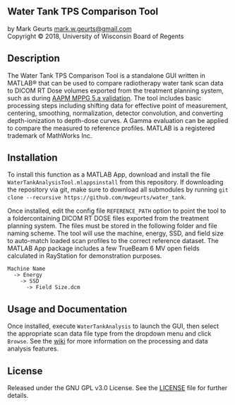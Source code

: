## Water Tank TPS Comparison Tool

by Mark Geurts <mark.w.geurts@gmail.com>
<br>Copyright &copy; 2018, University of Wisconsin Board of Regents

## Description

The Water Tank TPS Comparison Tool is a standalone GUI written in MATLAB&reg; that can be used to compare radiotherapy water tank scan data to DICOM RT Dose volumes exported from the treatment planning system, such as during [AAPM MPPG 5.a validation](https://doi.org/10.1120/jacmp.v16i5.5768). The tool includes basic processing steps including shifting data for effective point of measurement, centering, smoothing, normalization, detector convolution, and converting depth-ionization to depth-dose curves. A Gamma evaluation can be applied to compare the measured to reference profiles. MATLAB is a registered trademark of MathWorks Inc. 

## Installation

To install this function as a MATLAB App, download and install the file `WaterTankAnalysisTool.mlappsinstall` from this repository. If downloading the repository via git, make sure to download all submodules by running `git clone --recursive https://github.com/mwgeurts/water_tank`.

Once installed, edit the config file `REFERENCE_PATH` option to point the tool to a foldercontaining DICOM RT DOSE files exported from the treatment planning system. The files must be stored in the following folder and file naming scheme. The tool will use the machine, energy, SSD, and field size to auto-match loaded scan profiles to the correct reference dataset. The MATLAB App package includes a few TrueBeam 6 MV open fields calculated in RayStation for demonstration purposes.

```
Machine Name
  -> Energy
    -> SSD
      -> Field Size.dcm
```

## Usage and Documentation

Once installed, execute `WaterTankAnalysis` to launch the GUI, then select the appropriate scan data file type from the dropdown menu and click `Browse`. See the [wiki](../../wiki) for more information on the processing and data analysis features.

## License

Released under the GNU GPL v3.0 License. See the [LICENSE](LICENSE) file for further details.
